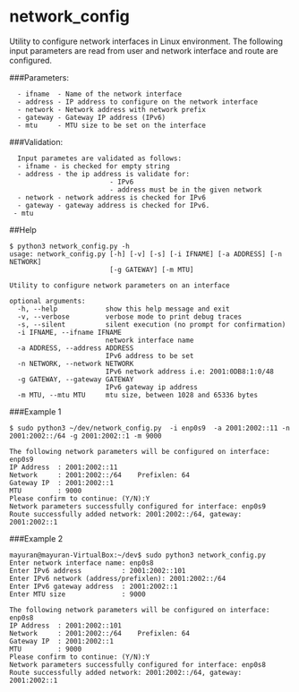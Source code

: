 # network_config

Utility to configure network interfaces in Linux environment.
The following input parameters are read from user and network 
interface and route are configured.

###Parameters:

      - ifname  - Name of the network interface
      - address - IP address to configure on the network interface
      - network - Network address with network prefix
      - gateway - Gateway IP address (IPv6)
      - mtu     - MTU size to be set on the interface

###Validation:

      Input parametes are validated as follows:
      - ifname - is checked for empty string
      - address - the ip address is validate for:
                             - IPv6
                             - address must be in the given network
      - network - network address is checked for IPv6
      - gateway - gateway address is checked for IPv6.
     - mtu 


##Help
```
$ python3 network_config.py -h
usage: network_config.py [-h] [-v] [-s] [-i IFNAME] [-a ADDRESS] [-n NETWORK]
                         [-g GATEWAY] [-m MTU]

Utility to configure network parameters on an interface

optional arguments:
  -h, --help            show this help message and exit
  -v, --verbose         verbose mode to print debug traces
  -s, --silent          silent execution (no prompt for confirmation)
  -i IFNAME, --ifname IFNAME
                        network interface name
  -a ADDRESS, --address ADDRESS
                        IPv6 address to be set
  -n NETWORK, --network NETWORK
                        IPv6 network address i.e: 2001:0DB8:1:0/48
  -g GATEWAY, --gateway GATEWAY
                        IPv6 gateway ip address
  -m MTU, --mtu MTU     mtu size, between 1028 and 65336 bytes
```

###Example 1
```
$ sudo python3 ~/dev/network_config.py  -i enp0s9  -a 2001:2002::11 -n 2001:2002::/64 -g 2001:2002::1 -m 9000

The following network parameters will be configured on interface: enp0s9
IP Address  : 2001:2002::11
Network     : 2001:2002::/64    Prefixlen: 64
Gateway IP  : 2001:2002::1
MTU         : 9000
Please confirm to continue: (Y/N):Y
Network parameters successfully configured for interface: enp0s9
Route successfully added network: 2001:2002::/64, gateway: 2001:2002::1

```

###Example 2
```
mayuran@mayuran-VirtualBox:~/dev$ sudo python3 network_config.py 
Enter network interface name: enp0s8
Enter IPv6 address          : 2001:2002::101
Enter IPv6 network (address/prefixlen): 2001:2002::/64
Enter IPv6 gateway address  : 2001:2002::1
Enter MTU size              : 9000

The following network parameters will be configured on interface: enp0s8
IP Address  : 2001:2002::101
Network     : 2001:2002::/64    Prefixlen: 64
Gateway IP  : 2001:2002::1
MTU         : 9000
Please confirm to continue: (Y/N):Y
Network parameters successfully configured for interface: enp0s8
Route successfully added network: 2001:2002::/64, gateway: 2001:2002::1
```
